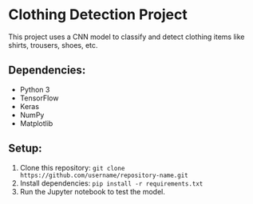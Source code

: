 # Clothing Detection Project

This project uses a CNN model to classify and detect clothing items like shirts, trousers, shoes, etc.

## Dependencies:
- Python 3
- TensorFlow
- Keras
- NumPy
- Matplotlib

## Setup:
1. Clone this repository: `git clone https://github.com/username/repository-name.git`
2. Install dependencies: `pip install -r requirements.txt`
3. Run the Jupyter notebook to test the model.
